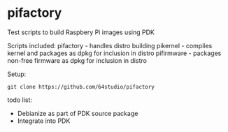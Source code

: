 # pifactory
Test scripts to build Raspbery Pi images using PDK

Scripts included:
pifactory - handles distro building
pikernel - compiles kernel and packages as dpkg for inclusion in distro
pifirmware - packages non-free firmware as dpkg for inclusion in distro

Setup:
```
git clone https://github.com/64studio/pifactory
```

todo list:
* Debianize as part of PDK source package
* Integrate into PDK